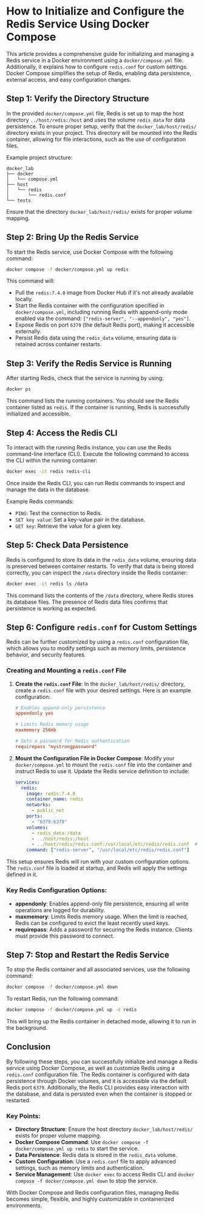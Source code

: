 # How to Initialize and Configure the Redis Service Using Docker Compose

This article provides a comprehensive guide for initializing and managing a Redis service in a Docker environment using a `docker/compose.yml` file. Additionally, it explains how to configure `redis.conf` for custom settings. Docker Compose simplifies the setup of Redis, enabling data persistence, external access, and easy configuration changes.

## Step 1: Verify the Directory Structure

In the provided `docker/compose.yml` file, Redis is set up to map the host directory `../host/redis:/host` and uses the volume `redis_data` for data persistence. To ensure proper setup, verify that the `docker_lab/host/redis/` directory exists in your project. This directory will be mounted into the Redis container, allowing for file interactions, such as the use of configuration files.

Example project structure:
```
docker_lab
├── docker
│   └── compose.yml
├── host
│   └── redis
│       └── redis.conf
└── tests
```

Ensure that the directory `docker_lab/host/redis/` exists for proper volume mapping.

## Step 2: Bring Up the Redis Service

To start the Redis service, use Docker Compose with the following command:

```bash
docker compose -f docker/compose.yml up redis
```

This command will:
- Pull the `redis:7.4.0` image from Docker Hub if it's not already available locally.
- Start the Redis container with the configuration specified in `docker/compose.yml`, including running Redis with append-only mode enabled via the command: `["redis-server", "--appendonly", "yes"]`.
- Expose Redis on port `6379` (the default Redis port), making it accessible externally.
- Persist Redis data using the `redis_data` volume, ensuring data is retained across container restarts.

## Step 3: Verify the Redis Service is Running

After starting Redis, check that the service is running by using:

```bash
docker ps
```

This command lists the running containers. You should see the Redis container listed as `redis`. If the container is running, Redis is successfully initialized and accessible.

## Step 4: Access the Redis CLI

To interact with the running Redis instance, you can use the Redis command-line interface (CLI). Execute the following command to access the CLI within the running container:

```bash
docker exec -it redis redis-cli
```

Once inside the Redis CLI, you can run Redis commands to inspect and manage the data in the database.

Example Redis commands:
- `PING`: Test the connection to Redis.
- `SET key value`: Set a key-value pair in the database.
- `GET key`: Retrieve the value for a given key.

## Step 5: Check Data Persistence

Redis is configured to store its data in the `redis_data` volume, ensuring data is preserved between container restarts. To verify that data is being stored correctly, you can inspect the `/data` directory inside the Redis container:

```bash
docker exec -it redis ls /data
```

This command lists the contents of the `/data` directory, where Redis stores its database files. The presence of Redis data files confirms that persistence is working as expected.

## Step 6: Configure `redis.conf` for Custom Settings

Redis can be further customized by using a `redis.conf` configuration file, which allows you to modify settings such as memory limits, persistence behavior, and security features.

### Creating and Mounting a `redis.conf` File

1. **Create the `redis.conf` File**: In the `docker_lab/host/redis/` directory, create a `redis.conf` file with your desired settings. Here is an example configuration:
   
   ```ini
   # Enables append-only persistence
   appendonly yes

   # Limits Redis memory usage
   maxmemory 256mb

   # Sets a password for Redis authentication
   requirepass "mystrongpassword"
   ```

2. **Mount the Configuration File in Docker Compose**: Modify your `docker/compose.yml` to mount the `redis.conf` file into the container and instruct Redis to use it. Update the Redis service definition to include:

   ```yaml
   services:
     redis:
       image: redis:7.4.0
       container_name: redis
       networks:
         - public_net
       ports:
         - "6379:6379"
       volumes:
         - redis_data:/data
         - ../host/redis:/host
         - ../host/redis/redis.conf:/usr/local/etc/redis/redis.conf  # Mount redis.conf
       command: ["redis-server", "/usr/local/etc/redis/redis.conf"]   # Use redis.conf
   ```

This setup ensures Redis will run with your custom configuration options. The `redis.conf` file is loaded at startup, and Redis will apply the settings defined in it.

### Key Redis Configuration Options:
- **appendonly**: Enables append-only file persistence, ensuring all write operations are logged for durability.
- **maxmemory**: Limits Redis memory usage. When the limit is reached, Redis can be configured to evict the least recently used keys.
- **requirepass**: Adds a password for securing the Redis instance. Clients must provide this password to connect.

## Step 7: Stop and Restart the Redis Service

To stop the Redis container and all associated services, use the following command:

```bash
docker compose -f docker/compose.yml down
```

To restart Redis, run the following command:

```bash
docker compose -f docker/compose.yml up -d redis
```

This will bring up the Redis container in detached mode, allowing it to run in the background.

## Conclusion

By following these steps, you can successfully initialize and manage a Redis service using Docker Compose, as well as customize Redis using a `redis.conf` configuration file. The Redis container is configured with data persistence through Docker volumes, and it is accessible via the default Redis port `6379`. Additionally, the Redis CLI provides easy interaction with the database, and data is persisted even when the container is stopped or restarted.

### Key Points:
- **Directory Structure**: Ensure the host directory `docker_lab/host/redis/` exists for proper volume mapping.
- **Docker Compose Command**: Use `docker compose -f docker/compose.yml up redis` to start the service.
- **Data Persistence**: Redis data is stored in the `redis_data` volume.
- **Custom Configuration**: Use a `redis.conf` file to apply advanced settings, such as memory limits and authentication.
- **Service Management**: Use `docker exec` to access Redis CLI and `docker compose -f docker/compose.yml down` to stop the service.

With Docker Compose and Redis configuration files, managing Redis becomes simple, flexible, and highly customizable in containerized environments.

